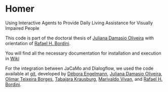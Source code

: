 # Homer
Using Interactive Agents to Provide Daily Living Assistance for Visually Impaired People

This code is part of the doctoral thesis of [Juliana Damasio Oliveira](https://github.com/julianadamasio) with orientation of [Rafael H. Bordini](https://github.com/rbordini).

You will find all the necessary documentation for installation and execution in [Wiki](https://github.com/smart-pucrs/Homer/wiki)

For the integration between JaCaMo and Dialogflow, we used the code available at [git](https://github.com/DeboraEngelmann/helloworld_from_jason), developed by [Débora Engelmann](https://github.com/DeboraEngelmann), 
[Juliana Damasio Oliveira](https://github.com/julianadamasio), 
[Olimar Teixeira Borges](https://github.com/olimarborges), 
[Tabajara Krausburg](https://github.com/TabajaraKrausburg), 
[Marivaldo Vivan](https://github.com/Vivannaboa), and
[Rafael H. Bordini](https://github.com/rbordini).


